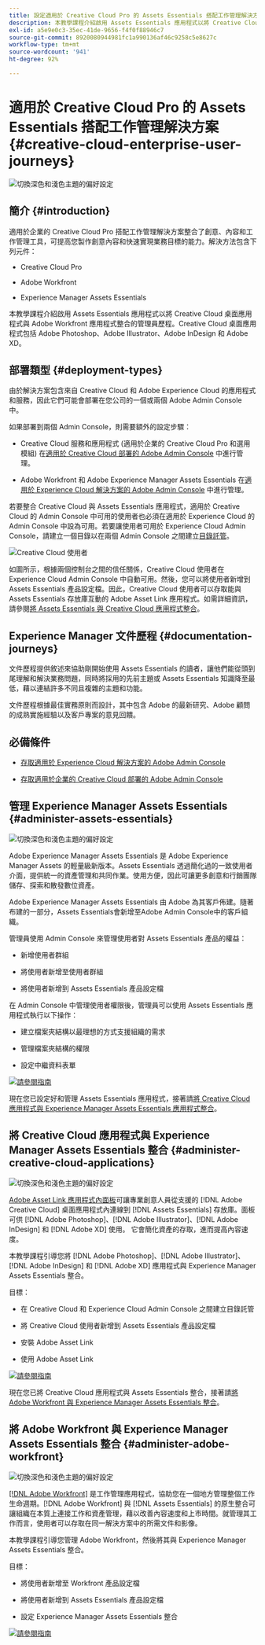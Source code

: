 ```yaml
---
title: 設定適用於 Creative Cloud Pro 的 Assets Essentials 搭配工作管理解決方案
description: 本教學課程介紹啟用 Assets Essentials 應用程式以將 Creative Cloud 桌面應用程式與 Adobe Workfront 應用程式整合的管理員歷程。Creative Cloud 桌面應用程式包括 Adobe Photoshop、Adobe Illustrator、Adobe InDesign 和 Adobe XD。
exl-id: a5e9e0c3-35ec-41de-9656-f4f0f88946c7
source-git-commit: 8920080944981fc1a990136af46c9258c5e8627c
workflow-type: tm+mt
source-wordcount: '941'
ht-degree: 92%

---
```


# 適用於 Creative Cloud Pro 的 Assets Essentials 搭配工作管理解決方案 {#creative-cloud-enterprise-user-journeys}

![切換深色和淺色主題的偏好設定](assets/cce-next-banner-landing-page.png)

## 簡介 {#introduction}

適用於企業的 Creative Cloud Pro 搭配工作管理解決方案整合了創意、內容和工作管理工具，可提高您製作創意內容和快速實現業務目標的能力。解決方法包含下列元件：

* Creative Cloud Pro

* Adobe Workfront

* Experience Manager Assets Essentials

本教學課程介紹啟用 Assets Essentials 應用程式以將 Creative Cloud 桌面應用程式與 Adobe Workfront 應用程式整合的管理員歷程。Creative Cloud 桌面應用程式包括 Adobe Photoshop、Adobe Illustrator、Adobe InDesign 和 Adobe XD。

## 部署類型 {#deployment-types}

由於解決方案包含來自 Creative Cloud 和 Adobe Experience Cloud 的應用程式和服務，因此它們可能會部署在您公司的一個或兩個 Adobe Admin Console 中。

如果部署到兩個 Admin Console，則需要額外的設定步驟：

* Creative Cloud 服務和應用程式 (適用於企業的 Creative Cloud Pro 和選用模組) 在[適用於 Creative Cloud 部署的 Adobe Admin Console](https://helpix.adobe.com/content/help/en/enterprise/admin-guide.html) 中進行管理。

* Adobe Workfront 和 Adobe Experience Manager Assets Essentials 在[適用於 Experience Cloud 解決方案的 Adobe Admin Console](https://experienceleague.adobe.com/docs/core-services/interface/administration/admin-getting-started.html) 中進行管理。

若要整合 Creative Cloud 與 Assets Essentials 應用程式，適用於 Creative Cloud 的 Admin Console 中可用的使用者也必須在適用於 Experience Cloud 的 Admin Console 中設為可用。若要讓使用者可用於 Experience Cloud Admin Console，請建立一個目錄以在兩個 Admin Console 之間建立[目錄託管](https://helpx.adobe.com/enterprise/using/set-up-identity.html#directory-trusting)。

![Creative Cloud 使用者](assets/creative-cloud-users.svg)

如圖所示，根據兩個控制台之間的信任關係，Creative Cloud 使用者在 Experience Cloud Admin Console 中自動可用。然後，您可以將使用者新增到 Assets Essentials 產品設定檔。因此，Creative Cloud 使用者可以存取能與 Assets Essentials 存放庫互動的 Adobe Asset Link 應用程式。如需詳細資訊，請參閱[將 Assets Essentials 與 Creative Cloud 應用程式整合](integrate-with-creative-cloud.md)。

## Experience Manager 文件歷程 {#documentation-journeys}

文件歷程提供敘述來協助剛開始使用 Assets Essentials 的讀者，讓他們能從頭到尾理解和解決業務問題，同時將採用的先前主題或 Assets Essentials 知識降至最低，藉以連結許多不同且複雜的主題和功能。

文件歷程根據最佳實務原則而設計，其中包含 Adobe 的最新研究、Adobe 顧問的成熟實施經驗以及客戶專案的意見回饋。

## 必備條件

* [存取適用於 Experience Cloud 解決方案的 Adobe Admin Console](https://experienceleague.adobe.com/docs/core-services/interface/administration/admin-getting-started.html)

* [存取適用於企業的 Creative Cloud 部署的 Adobe Admin Console](https://helpx.adobe.com/enterprise/admin-guide.html)

## 管理 Experience Manager Assets Essentials {#administer-assets-essentials}

![切換深色和淺色主題的偏好設定](assets/cce-assets.png)

Adobe Experience Manager Assets Essentials 是 Adobe Experience Manager Assets 的輕量級新版本。Assets Essentials 透過簡化過的一致使用者介面，提供統一的資產管理和共同作業。使用方便，因此可讓更多創意和行銷團隊儲存、探索和散發數位資產。

Adobe Experience Manager Assets Essentials 由 Adobe 為其客戶佈建。隨著布建的一部分，Assets Essentials會新增至Adobe Admin Console中的客戶組織。

管理員使用 Admin Console 來管理使用者對 Assets Essentials 產品的權益：

* 新增使用者群組

* 將使用者新增至使用者群組

* 將使用者新增到 Assets Essentials 產品設定檔

在 Admin Console 中管理使用者權限後，管理員可以使用 Assets Essentials 應用程式執行以下操作：

* 建立檔案夾結構以最理想的方式支援組織的需求

* 管理檔案夾結構的權限

* 設定中繼資料表單

[![請參閱指南](https://helpx.adobe.com/content/dam/help/en/marketing-cloud/how-to/digital-foundation/_jcr_content/main-pars/image_1250343773/see-the-guide-sm.png)](deploy-administer.md)

現在您已設定好和管理 Assets Essentials 應用程式，接著請[將 Creative Cloud 應用程式與 Experience Manager Assets Essentials 應用程式整合](integrate-with-creative-cloud.md)。

## 將 Creative Cloud 應用程式與 Experience Manager Assets Essentials 整合 {#administer-creative-cloud-applications}

![切換深色和淺色主題的偏好設定](assets/cce-creative-cloud.png)

[Adobe Asset Link 應用程式內面板](https://www.adobe.com/creativecloud/business/enterprise/adobe-asset-link.html)可讓專業創意人員從支援的 [!DNL Adobe Creative Cloud] 桌面應用程式內連線到 [!DNL Assets Essentials] 存放庫。面板可供 [!DNL Adobe Photoshop]、[!DNL Adobe Illustrator]、[!DNL Adobe InDesign] 和 [!DNL Adobe XD] 使用。 它會簡化資產的存取，進而提高內容速度。

本教學課程引導您將 [!DNL Adobe Photoshop]、[!DNL Adobe Illustrator]、[!DNL Adobe InDesign] 和 [!DNL Adobe XD] 應用程式與 Experience Manager Assets Essentials 整合。

目標：

* 在 Creative Cloud 和 Experience Cloud Admin Console 之間建立目錄託管

* 將 Creative Cloud 使用者新增到 Assets Essentials 產品設定檔

* 安裝 Adobe Asset Link

* 使用 Adobe Asset Link

[![請參閱指南](https://helpx.adobe.com/content/dam/help/en/marketing-cloud/how-to/digital-foundation/_jcr_content/main-pars/image_1250343773/see-the-guide-sm.png)](integrate-with-creative-cloud.md)

現在您已將 Creative Cloud 應用程式與 Assets Essentials 整合，接著請[將 Adobe Workfront 與 Experience Manager Assets Essentials 整合](integrate-with-workfront.md)。

## 將 Adobe Workfront 與 Experience Manager Assets Essentials 整合 {#administer-adobe-workfront}

![切換深色和淺色主題的偏好設定](assets/cce-workfront.png)

[[!DNL Adobe Workfront]](https://www.workfront.com/) 是工作管理應用程式，協助您在一個地方管理整個工作生命週期。[!DNL Adobe Workfront] 與 [!DNL Assets Essentials] 的原生整合可讓組織在本質上連接工作和資產管理，藉以改善內容速度和上市時間。就管理其工作而言，使用者可以存取在同一解決方案中的所需文件和影像。

本教學課程引導您管理 Adobe Workfront，然後將其與 Experience Manager Assets Essentials 整合。

目標：

* 將使用者新增至 Workfront 產品設定檔

* 將使用者新增到 Assets Essentials 產品設定檔

* 設定 Experience Manager Assets Essentials 整合

[![請參閱指南](https://helpx.adobe.com/content/dam/help/en/marketing-cloud/how-to/digital-foundation/_jcr_content/main-pars/image_1250343773/see-the-guide-sm.png)](integrate-with-workfront.md)
